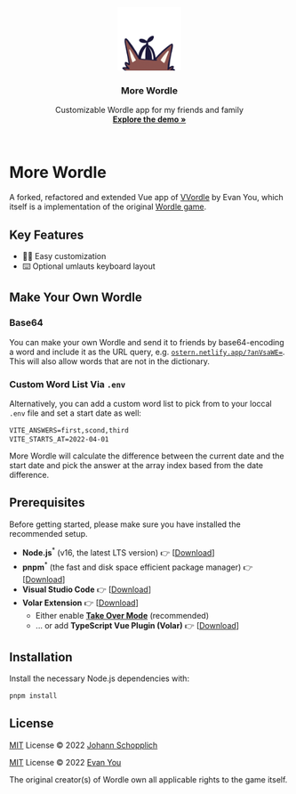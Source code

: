 <p align="center">
  <img src="./public/images/pwa-512x512.png" alt="Logo of More Wordle" width="114" height="114">
</p>

<h3 align="center">More Wordle</h3>

<p align="center">
  Customizable Wordle app for my friends and family<br>
  <a href="https://ostern.netlify.app"><strong>Explore the demo »</strong></a>
</p>

<br>

# More Wordle

A forked, refactored and extended Vue app of [VVordle](https://github.com/yyx990803/vue-wordle) by Evan You, which itself is a implementation of the original [Wordle game](https://www.nytimes.com/games/wordle/index.html).

## Key Features

- 💆‍♀️ Easy customization
- ⌨️ Optional umlauts keyboard layout

## Make Your Own Wordle

### Base64

You can make your own Wordle and send it to friends by base64-encoding a word and include it as the URL query, e.g. [`ostern.netlify.app/?anVsaWE=`](https://ostern.netlify.app/?anVsaWE=). This will also allow words that are not in the dictionary.

### Custom Word List Via `.env`

Alternatively, you can add a custom word list to pick from to your loccal `.env` file and set a start date as well:

```dotenv
VITE_ANSWERS=first,scond,third
VITE_STARTS_AT=2022-04-01
```

More Wordle will calculate the difference between the current date and the start date and pick the answer at the array index based from the date difference.

## Prerequisites

Before getting started, please make sure you have installed the recommended setup.

- **Node.js**<sup>\*</sup> (v16, the latest LTS version) 👉 [[Download](https://nodejs.org/en/download/)]
- **pnpm**<sup>\*</sup> (the fast and disk space efficient package manager) 👉 [[Download](https://pnpm.io/installation#nodejs-is-preinstalled)]
- **Visual Studio Code** 👉 [[Download](https://code.visualstudio.com/)]
- **Volar Extension** 👉 [[Download](https://marketplace.visualstudio.com/items?itemName=johnsoncodehk.volar)]
  - Either enable [**Take Over Mode**](https://github.com/johnsoncodehk/volar/discussions/471) (recommended)
  - ... or add **TypeScript Vue Plugin (Volar)** 👉 [[Download](https://marketplace.visualstudio.com/items?itemName=johnsoncodehk.vscode-typescript-vue-plugin)]

## Installation

Install the necessary Node.js dependencies with:

```bash
pnpm install
```

## License

[MIT](./LICENSE) License © 2022 [Johann Schopplich](https://github.com/johannschopplich)

[MIT](./LICENSE) License © 2022 [Evan You](https://github.com/yyx990803)

The original creator(s) of Wordle own all applicable rights to the game itself.
